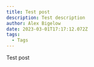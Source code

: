 ```yaml
---
title: Test post
description: Test description
author: Alex Bigelow
date: 2023-03-01T17:17:12.072Z
tags:
  - Tags
---
```

T﻿est post